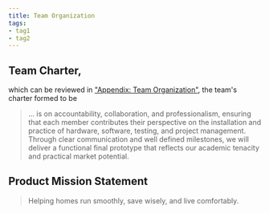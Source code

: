 ```yaml
---
title: Team Organization
tags:
- tag1
- tag2
---
```


## Team Charter,

 which can be reviewed in ["Appendix: Team Organization"](https://egr304-2025-f-105.github.io/Team105.github.io/Appendix/App-Team-Org/), the team's charter formed to be 

>... is on accountability, collaboration, and professionalism, ensuring that each member contributes their perspective on the installation and practice of hardware, software, testing, and project management. Through clear communication and well defined milestones, we will deliver a functional final prototype that reflects our academic tenacity and practical market potential.

## Product Mission Statement



 > Helping homes run smoothly, save wisely, and live comfortably.
